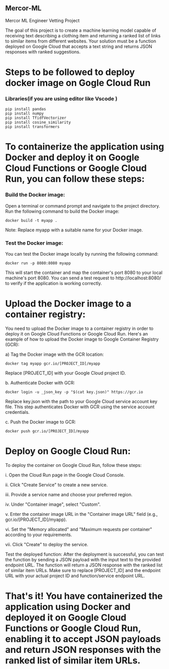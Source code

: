 ## Mercor-ML
Mercor ML Engineer Vetting Project

The goal of this project is to create a machine learning model capable of receiving text describing a clothing item and returning a ranked list of links to similar items from different websites. Your solution must be a function deployed on Google Cloud that accepts a text string and returns JSON responses with ranked suggestions.

# Steps to be followed to deploy docker image on Gogle Cloud Run

### Libraries(if you are using editor like Vscode )

~~~
pip install pandas
pip install numpy
pip install TfidfVectorizer
pip install cosine_similarity
pip install transformers

~~~

# To containerize the application using Docker and deploy it on Google Cloud Functions or Google Cloud Run, you can follow these steps:

### Build the Docker image:
Open a terminal or command prompt and navigate to the project directory. Run the following command to build the Docker image:

~~~
docker build -t myapp .
~~~
Note: Replace myapp with a suitable name for your Docker image.

### Test the Docker image:
You can test the Docker image locally by running the following command:

~~~
docker run -p 8080:8080 myapp
~~~
This will start the container and map the container's port 8080 to your local machine's port 8080. You can send a test request to http://localhost:8080/ to verify if the application is working correctly.

# Upload the Docker image to a container registry:
You need to upload the Docker image to a container registry in order to deploy it on Google Cloud Functions or Google Cloud Run. Here's an example of how to upload the Docker image to Google Container Registry (GCR):

a) Tag the Docker image with the GCR location:

~~~
docker tag myapp gcr.io/[PROJECT_ID]/myapp
~~~

Replace [PROJECT_ID] with your Google Cloud project ID.

b. Authenticate Docker with GCR:

~~~
docker login -u _json_key -p "$(cat key.json)" https://gcr.io
~~~

Replace key.json with the path to your Google Cloud service account key file. This step authenticates Docker with GCR using the service account credentials.

c. Push the Docker image to GCR:

~~~
docker push gcr.io/[PROJECT_ID]/myapp
~~~

# Deploy on Google Cloud Run:
To deploy the container on Google Cloud Run, follow these steps:

i. Open the Cloud Run page in the Google Cloud Console.

ii. Click "Create Service" to create a new service.

iii. Provide a service name and choose your preferred region.

iv. Under "Container image", select "Custom".

v. Enter the container image URL in the "Container image URL" field (e.g., gcr.io/[PROJECT_ID]/myapp).

vi. Set the "Memory allocated" and "Maximum requests per container" according to your requirements.

vii. Click "Create" to deploy the service.

Test the deployed function:
After the deployment is successful, you can test the function by sending a JSON payload with the input text to the provided endpoint URL. The function will return a JSON response with the ranked list of similar item URLs.
Make sure to replace [PROJECT_ID] and the endpoint URL with your actual project ID and function/service endpoint URL.

# That's it! You have containerized the application using Docker and deployed it on Google Cloud Functions or Google Cloud Run, enabling it to accept JSON payloads and return JSON responses with the ranked list of similar item URLs.




